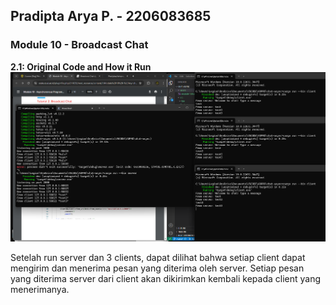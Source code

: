 ## Pradipta Arya P. - 2206083685
### Module 10 - Broadcast Chat

**2.1: Original Code and How it Run**
![](assets/module10chat2.png)

Setelah run server dan 3 clients, dapat dilihat bahwa setiap client dapat mengirim dan menerima pesan yang diterima oleh server. Setiap pesan yang diterima server dari client akan dikirimkan kembali kepada client yang menerimanya.

